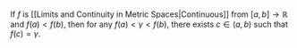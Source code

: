 If $f$ is [[Limits and Continuity in Metric Spaces|Continuous]] from $[a,b]\to \mathbb{R}$ and $f(a)<f(b)$, then for any $f(a)<\gamma<f(b)$, there exists $c\in(a,b)$ such that $f(c)=\gamma$. 